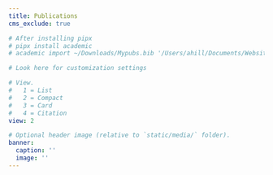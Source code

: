```yaml
---
title: Publications
cms_exclude: true

# After installing pipx
# pipx install academic
# academic import ~/Downloads/Mypubs.bib '/Users/ahill/Documents/Websites/avephill-hugo/content/publication' --compact

# Look here for customization settings

# View.
#   1 = List
#   2 = Compact
#   3 = Card
#   4 = Citation
view: 2

# Optional header image (relative to `static/media/` folder).
banner:
  caption: ''
  image: ''
---
```

